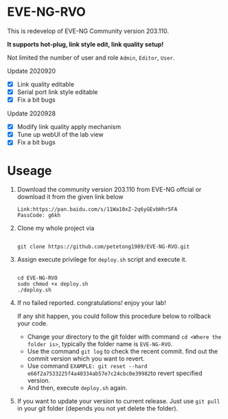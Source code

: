 # EVE-NG-RVO
This is redevelop of EVE-NG Community version 203.110. 

**It supports hot-plug, link style edit, link quality setup!** 

Not limited the number of user and role `Admin`, `Editor`, `User`.

Update 2020920

- [x] Link quality editable
- [x] Serial port link style editable
- [x] Fix a bit bugs

Update 2020928

- [x] Modify link quality apply mechanism
- [x] Tune up webUI of the lab view
- [x] Fix a bit bugs  

# Useage

1. Download the community version 203.110 from EVE-NG offcial or download it from the given link below

    ```
    Link:https://pan.baidu.com/s/11Wa10xZ-2q6yGEvbHhr5FA
    PassCode: g6kh
    ```

2. Clone my whole project via    

    ```shell

    git clone https://github.com/petetong1989/EVE-NG-RVO.git

    ```

3. Assign execute privilege for `deploy.sh` script and execute it.  

    ```shell

    cd EVE-NG-RVO
    sudo chmod +x deploy.sh
    ./deploy.sh

    ```

4. If no failed reported. congratulations! enjoy your lab!
    
    If any shit happen, you could follow this procedure below to rollback your code.

    - Change your directory to the git folder with command `cd <Where the folder is>`, typically the folder name is `EVE-NG-RVO`.
    - Use the command `git log` to check the recent commit. find out the commit version which you want to revert.
    - Use command `EXAMPLE: git reset --hard e66f2a7533225f4a40334ab57e7c24cbc0e39982`to revert specified version. 
    - And then, execute `deploy.sh` again.

5. If you want to update your version to current release. Just use `git pull` in your git folder (depends you not yet delete the folder).